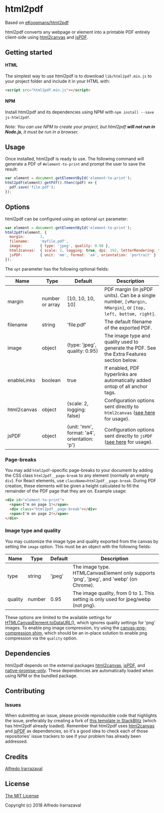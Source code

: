 # html2pdf

Based on [eKoopmans/html2pdf](https://github.com/eKoopmans/html2pdf)

html2pdf converts any webpage or element into a printable PDF entirely client-side using [html2canvas](https://github.com/niklasvh/html2canvas) and [jsPDF](https://github.com/MrRio/jsPDF).

## Getting started

#### HTML

The simplest way to use html2pdf is to download `lib/html2pdf.min.js` to your project folder and include it in your HTML with:

```html
<script src="html2pdf.min.js"></script>
```

#### NPM

Install html2pdf and its dependencies using NPM with `npm install --save js-html2pdf`.

*Note: You can use NPM to create your project, but html2pdf **will not run in Node.js**, it must be run in a browser.*

## Usage

Once installed, html2pdf is ready to use. The following command will generate a PDF of `#element-to-print` and prompt the user to save the result:

```js
var element = document.getElementById('element-to-print');
html2pdf(element).getPdf().then((pdf) => {
  pdf.save('file.pdf');
});
```

## Options

html2pdf can be configured using an optional `opt` parameter:

```js
var element = document.getElementById('element-to-print');
html2pdf(element, {
  margin:       1,
  filename:     'myfile.pdf',
  image:        { type: 'jpeg', quality: 0.98 },
  html2canvas:  { scale: 2, logging: true, dpi: 192, letterRendering: true },
  jsPDF:        { unit: 'mm', format: 'a4', orientation: 'portrait' }
});
```

The `opt` parameter has the following optional fields:

|Name        |Type            |Default                       |Description                                                                                                 |
|------------|----------------|------------------------------|------------------------------------------------------------------------------------------------------------|
|margin      |number or array |[10, 10, 10, 10]                             |PDF margin (in jsPDF units). Can be a single number, `[vMargin, hMargin]`, or `[top, left, bottom, right]`. |
|filename    |string          |'file.pdf'                                   |The default filename of the exported PDF.                                                                   |
|image       |object          |{type: 'jpeg', quality: 0.95}                |The image type and quality used to generate the PDF. See the Extra Features section below.                  |
|enableLinks |boolean         |true                                         |If enabled, PDF hyperlinks are automatically added ontop of all anchor tags.                                |
|html2canvas |object          |{scale: 2, logging: false}                   |Configuration options sent directly to `html2canvas` ([see here](https://html2canvas.hertzen.com/configuration) for usage).|
|jsPDF       |object          |{unit: 'mm', format: 'a4', orientation: 'p'} |Configuration options sent directly to `jsPDF` ([see here](http://rawgit.com/MrRio/jsPDF/master/docs/jsPDF.html) for usage).|

### Page-breaks

You may add `html2pdf`-specific page-breaks to your document by adding the CSS class `html2pdf__page-break` to any element (normally an empty `div`). For React elements, use `className=html2pdf__page-break`. During PDF creation, these elements will be given a height calculated to fill the remainder of the PDF page that they are on. Example usage:

```html
<div id="element-to-print">
  <span>I'm on page 1!</span>
  <div class="html2pdf__page-break"></div>
  <span>I'm on page 2!</span>
</div>
```

### Image type and quality

You may customize the image type and quality exported from the canvas by setting the `image` option. This must be an object with the following fields:

|Name        |Type            |Default                       |Description                                                                                  |
|------------|----------------|------------------------------|---------------------------------------------------------------------------------------------|
|type        |string          |'jpeg'                        |The image type. HTMLCanvasElement only supports 'png', 'jpeg', and 'webp' (on Chrome).       |
|quality     |number          |0.95                          |The image quality, from 0 to 1. This setting is only used for jpeg/webp (not png).           |

These options are limited to the available settings for [HTMLCanvasElement.toDataURL()](https://developer.mozilla.org/en-US/docs/Web/API/HTMLCanvasElement/toDataURL), which ignores quality settings for 'png' images. To enable png image compression, try using the [canvas-png-compression shim](https://github.com/ShyykoSerhiy/canvas-png-compression), which should be an in-place solution to enable png compression via the `quality` option.

## Dependencies

html2pdf depends on the external packages [html2canvas](https://github.com/niklasvh/html2canvas), [jsPDF](https://github.com/MrRio/jsPDF), and [native-promise-only](https://github.com/getify/native-promise-only). These dependencies are automatically loaded when using NPM or the bundled package.

## Contributing

### Issues

When submitting an issue, please provide reproducible code that highlights the issue, preferably by creating a fork of [this template in StackBlitz](https://stackblitz.com/edit/js-html2pdf) (which has html2pdf already loaded). Remember that html2pdf uses [html2canvas](https://github.com/niklasvh/html2canvas) and [jsPDF](https://github.com/MrRio/jsPDF) as dependencies, so it's a good idea to check each of those repositories' issue trackers to see if your problem has already been addressed.

## Credits

[Alfredo Irarrazaval](https://github.com/airarrazaval)

## License

[The MIT License](http://opensource.org/licenses/MIT)

Copyright (c) 2018 Alfredo Irarrazaval